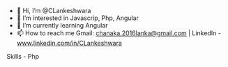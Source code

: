 - 👋 Hi, I’m @CLankeshwara
- 👀 I’m interested in Javascrip, Php, Angular
- 🌱 I’m currently learning Angular
- 📫 How to reach me Gmail: chanaka.2016lanka@gmail.com | LinkedIn - www.linkedin.com/in/CLankeshwara
 
Skills - Php
